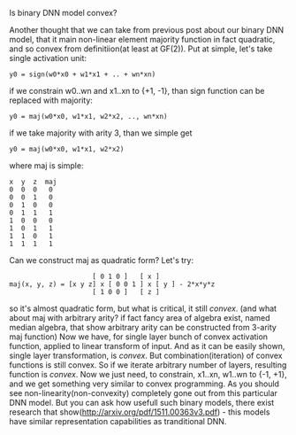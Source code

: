 Is binary DNN model convex?

Another thought that we can take from previous post about our binary DNN model, that it main non-linear element majority function in fact quadratic, and so convex from definitiion(at least at GF(2)).
Put at simple, let's take single activation unit:

    y0 = sign(w0*x0 + w1*x1 + .. + wn*xn)

if we constrain w0..wn and x1..xn to {+1, -1}, than sign function can be replaced with majority:

    y0 = maj(w0*x0, w1*x1, w2*x2, .., wn*xn)

if we take majority with arity 3, than we simple get

    y0 = maj(w0*x0, w1*x1, w2*x2)

where maj is simple:

    x  y  z  maj  
    0  0  0   0
    0  0  1   0
    0  1  0   0
    0  1  1   1
    1  0  0   0
    1  0  1   1
    1  1  0   1
    1  1  1   1

Can we construct maj as quadratic form? Let's try:

	                     [ 0 1 0 ]   [ x ]
    maj(x, y, z) = [x y z] x [ 0 0 1 ] x [ y ] - 2*x*y*z
	                     [ 1 0 0 ]   [ z ]
                         
so it's almost quadratic form, but what is critical, it still *convex*. 
(and what about maj with arbitrary arity? if fact fancy area of algebra exist, named median algebra, that show arbitrary arity can be constructed from 3-arity maj function)
Now we have, for single layer bunch of convex activation function, applied to linear transform of input.
And as it can be easily shown, single layer transformation, is *convex*. But combination(iteration) of convex functions is still convex.
So if we iterate arbitrary number of layers, resulting function is *convex*. Now we just need, to constrain, x1..xn, w1..wn to {-1, +1}, and we get something very similar to convex programming.
As you should see non-linearity(non-convexity) completely gone out from this particular DNN model.
But you can ask how usefull such binary models, there exist research that show(http://arxiv.org/pdf/1511.00363v3.pdf) - this models have similar representation capabilities as tranditional DNN.